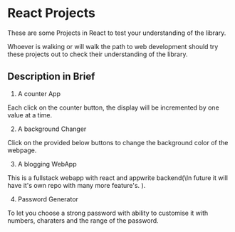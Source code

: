 # React Projects

These are some Projects in React to test your understanding of the library.

Whoever is walking or will walk the path to web development should try these projects out to check their understanding of the library.

## Description in Brief

1. A counter App

Each click on the counter button, the display will be incremented by one value at a time.

2. A background Changer

Click on the provided below buttons to change the background color of the webpage.

3. A blogging WebApp

This is a fullstack webapp with react and appwrite backend(\In future it will have it's own repo with many more feature's. )\.

4. Password Generator

To let you choose a strong password with ability to customise it with numbers, charaters and the range of the password.
